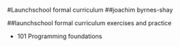 #Launchschool formal curriculum
##joachim byrnes-shay

##launchschool formal curriculum exercises and practice
* 101 Programming foundations

